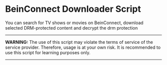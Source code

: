 # BeinConnect Downloader Script

You can search for TV shows or movies on BeinConnect, download selected DRM-protected content and decrypt the drm protection

---

**WARNING:** The use of this script may violate the terms of service of the service provider. Therefore, usage is at your own risk. It is recommended to use this script for learning purposes only.

---
